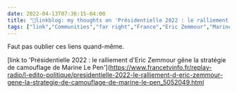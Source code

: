 ```yaml
---
date: 2022-04-13T07:36:15-04:00
title: "🔗linkblog: my thoughts on 'Présidentielle 2022 : le ralliement d'Eric Zemmour gêne la stratégie de camouflage de Marine Le Pen'"
tags: ["link","Communities","far right","France","Eric Zemmour","Marine Le Pen"]
---
```

Faut pas oublier ces liens quand-même.
 
[link to 'Présidentielle 2022 : le ralliement d'Eric Zemmour gêne la stratégie de camouflage de Marine Le Pen'](https://www.francetvinfo.fr/replay-radio/l-edito-politique/presidentielle-2022-le-ralliement-d-eric-zemmour-gene-la-strategie-de-camouflage-de-marine-le-pen_5052049.html
